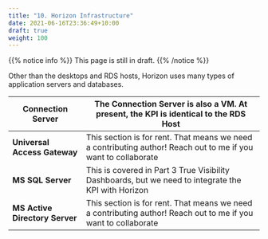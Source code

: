 ```yaml
---
title: "10. Horizon Infrastructure"
date: 2021-06-16T23:36:49+10:00
draft: true
weight: 100
---
```


{{% notice info %}}
This page is still in draft.
{{% /notice %}}

Other than the desktops and RDS hosts, Horizon uses many types of application servers and databases.

| **Connection Server**          | The Connection Server is also a VM. At present, the KPI is identical to the RDS Host                           |
|--------------------------------|----------------------------------------------------------------------------------------------------------------|
| **Universal Access Gateway**   | This section is for rent. That means we need a contributing author! Reach out to me if you want to collaborate |
| **MS SQL Server**              | This is covered in Part 3 True Visibility Dashboards, but we need to integrate the KPI with Horizon            |
| **MS Active Directory Server** | This section is for rent. That means we need a contributing author! Reach out to me if you want to collaborate |